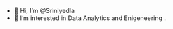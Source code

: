 - 👋 Hi, I’m @Sriniyedla
- 👀 I’m interested in Data Analytics and Enigeneering
.

<!---
Sriniyedla/Sriniyedla is a ✨ special ✨ repository because its `README.md` (this file) appears on your GitHub profile.
You can click the Preview link to take a look at your changes.
--->
